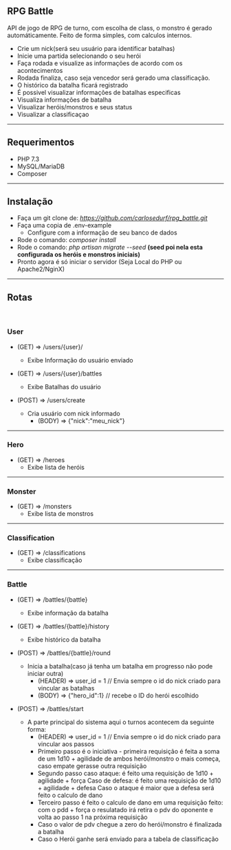## RPG Battle

API de jogo de RPG de turno, com escolha de class, o monstro é gerado automáticamente.
Feito de forma simples, com calculos internos.

- Crie um nick(será seu usuário para identificar batalhas)
- Inicie uma partida selecionando o seu herói
- Faça rodada e visualize as informações de acordo com os acontecimentos
- Rodada finaliza, caso seja vencedor será gerado uma classificação.
- O histórico da batalha ficará registrado
- É possivel visualizar informações de batalhas especificas
- Visualiza informações de batalha
- Visualizar heróis/monstros e seus status
- Visualizar a classificaçao

<hr>

## Requerimentos

- PHP 7.3
- MySQL/MariaDB
- Composer

<hr>

## Instalação

- Faça um git clone de: *https://github.com/carlosedurf/rpg_battle.git*
- Faça uma copia de .env-example
    - Configure com a informação de seu banco de dados
- Rode o comando: *composer install*
- Rode o comando: *php artisan migrate --seed* **(seed poi nela esta configurada os heróis e monstros iniciais)**
- Pronto agora é só iniciar o servidor (Seja Local do PHP ou Apache2/NginX)

<hr>

## Rotas
<br/>

### User

-   (GET)     =>  /users/{user}/
    -   Exibe Informação do usuário enviado

-   (GET)     =>  /users/{user}/battles
    -   Exibe Batalhas do usuário

-   (POST)    =>  /users/create
    -   Cria usuário com nick informado
        -   (BODY)  =>  {"nick":"meu_nick"}

<hr>

### Hero

-   (GET)       =>  /heroes
    -   Exibe lista de heróis

<hr>

### Monster

-   (GET)       =>  /monsters
    -   Exibe lista de monstros

<hr>

### Classification

-   (GET)       =>  /classifications
    -   Exibe classificação

<hr>

### Battle

-   (GET)       =>  /battles/{battle}
    -   Exibe informação da batalha

-   (GET)       =>  /battles/{battle}/history
    -   Exibe histórico da batalha

-   (POST)      =>  /battles/{battle}/round
    -   Inicia a batalha(caso já tenha um batalha em progresso não pode iniciar outra)
        -   (HEADER)    =>  user_id = 1     // Envia sempre o id do nick criado para vincular as batalhas
        -   (BODY)      =>  {"hero_id":1}   // recebe o ID do herói escolhido

-   (POST)      =>  /battles/start
    -   A parte principal do sistema aqui o turnos acontecem da seguinte forma:
        -   (HEADER)    =>  user_id = 1     // Envia sempre o id do nick criado para vincular aos passos
        -   Primeiro passo é o iniciativa - primeira requisição é feita a soma de um 1d10 + agilidade de ambos herói/monstro o mais começa, caso empate gerasse outra requisição
        -   Segundo passo caso ataque:  é feito uma requisição de 1d10 + agilidade + força 
            Caso de defesa: é feito uma requisição de 1d10 + agilidade + defesa
            Caso o ataque é maior que a defesa será feito o calculo de dano
        -   Terceiro passo é feito o calculo de dano em uma requisição feito: com o pdd + força o resulatado irá retira o pdv do oponente e volta ao passo 1 na próxima requisição
        -   Caso o valor de pdv chegue a zero do herói/monstro é finalizada a batalha
        -   Caso o Herói ganhe será enviado para a tabela de classificação
        